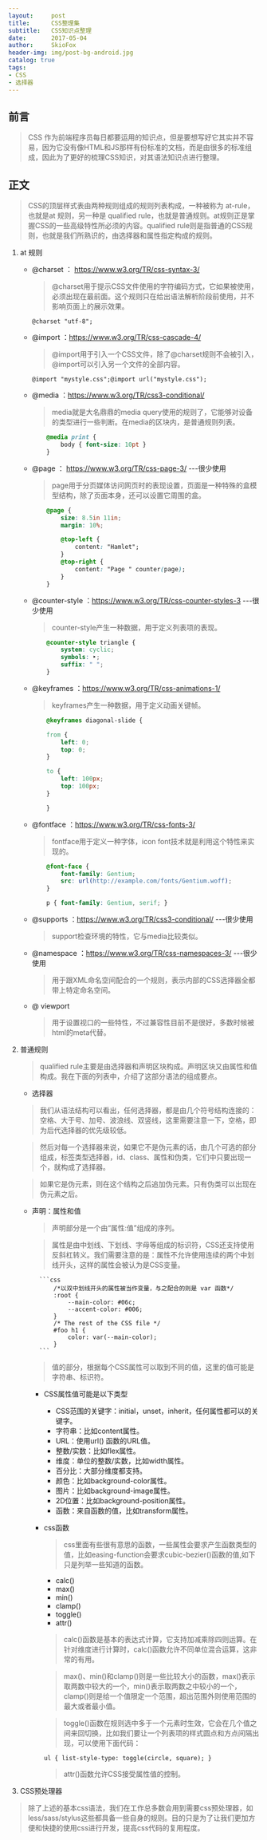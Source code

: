 ```yaml
---
layout:     post
title:      CSS整理集
subtitle:   CSS知识点整理
date:       2017-05-04
author:     SkioFox
header-img: img/post-bg-android.jpg
catalog: true
tags:
- CSS
- 选择器
---
```


## 前言

> CSS 作为前端程序员每日都要运用的知识点，但是要想写好它其实并不容易，因为它没有像HTML和JS那样有份标准的文档，而是由很多的标准组成，因此为了更好的梳理CSS知识，对其语法知识点进行整理。

## 正文

> CSS的顶层样式表由两种规则组成的规则列表构成，一种被称为 at-rule，也就是at 规则，另一种是 qualified rule，也就是普通规则。at规则正是掌握CSS的一些高级特性所必须的内容。qualified rule则是指普通的CSS规则，也就是我们所熟识的，由选择器和属性指定构成的规则。

1. at 规则

    - @charset ： https://www.w3.org/TR/css-syntax-3/
        > @charset用于提示CSS文件使用的字符编码方式，它如果被使用，必须出现在最前面。这个规则只在给出语法解析阶段前使用，并不影响页面上的展示效果。
        
        `@charset "utf-8";`

    - @import ：https://www.w3.org/TR/css-cascade-4/
        > @import用于引入一个CSS文件，除了@charset规则不会被引入，@import可以引入另一个文件的全部内容。

        `@import "mystyle.css";@import url("mystyle.css");`

    - @media ：https://www.w3.org/TR/css3-conditional/
        >media就是大名鼎鼎的media query使用的规则了，它能够对设备的类型进行一些判断。在media的区块内，是普通规则列表。

        ```css
            @media print {
                body { font-size: 10pt }
            }
        ```
    - @page ： https://www.w3.org/TR/css-page-3/  ---很少使用
        >page用于分页媒体访问网页时的表现设置，页面是一种特殊的盒模型结构，除了页面本身，还可以设置它周围的盒。

        ```css
            @page {
                size: 8.5in 11in;
                margin: 10%;

                @top-left {
                    content: "Hamlet";
                }
                @top-right {
                    content: "Page " counter(page);
                }
            }
        ```
    - @counter-style ：https://www.w3.org/TR/css-counter-styles-3 ---很少使用
        > counter-style产生一种数据，用于定义列表项的表现。

        ```css
            @counter-style triangle {
                system: cyclic;
                symbols: ‣;
                suffix: " ";
            }
        ```
    - @keyframes ：https://www.w3.org/TR/css-animations-1/
        >keyframes产生一种数据，用于定义动画关键帧。

        ```css
            @keyframes diagonal-slide {

            from {
                left: 0;
                top: 0;
            }

            to {
                left: 100px;
                top: 100px;
            }

            }
        ```
    - @fontface ：https://www.w3.org/TR/css-fonts-3/
        > fontface用于定义一种字体，icon font技术就是利用这个特性来实现的。

        ```css
            @font-face {
                font-family: Gentium;
                src: url(http://example.com/fonts/Gentium.woff);
            }

            p { font-family: Gentium, serif; }
        ```
    - @supports ：https://www.w3.org/TR/css3-conditional/ ---很少使用
        > support检查环境的特性，它与media比较类似。

    - @namespace ：https://www.w3.org/TR/css-namespaces-3/ ---很少使用
        > 用于跟XML命名空间配合的一个规则，表示内部的CSS选择器全都带上特定命名空间。

    - @ viewport
        > 用于设置视口的一些特性，不过兼容性目前不是很好，多数时候被html的meta代替。

2. 普通规则
    > qualified rule主要是由选择器和声明区块构成。声明区块又由属性和值构成。我在下面的列表中，介绍了这部分语法的组成要点。

    - 选择器

    > 我们从语法结构可以看出，任何选择器，都是由几个符号结构连接的：空格、大于号、加号、波浪线、双竖线，这里需要注意一下，空格，即为后代选择器的优先级较低。

    > 然后对每一个选择器来说，如果它不是伪元素的话，由几个可选的部分组成，标签类型选择器，id、class、属性和伪类，它们中只要出现一个，就构成了选择器。

    > 如果它是伪元素，则在这个结构之后追加伪元素。只有伪类可以出现在伪元素之后。

    - 声明：属性和值

        > 声明部分是一个由“属性:值”组成的序列。
        
        > 属性是由中划线、下划线、字母等组成的标识符，CSS还支持使用反斜杠转义。我们需要注意的是：属性不允许使用连续的两个中划线开头，这样的属性会被认为是CSS变量。

            ```css
                /*以双中划线开头的属性被当作变量，与之配合的则是 var 函数*/
                :root {
                    --main-color: #06c;
                    --accent-color: #006;
                }
                /* The rest of the CSS file */
                #foo h1 {
                    color: var(--main-color);
                }
            ```

        > 值的部分，根据每个CSS属性可以取到不同的值，这里的值可能是字符串、标识符。

        - CSS属性值可能是以下类型

            - CSS范围的关键字：initial，unset，inherit，任何属性都可以的关键字。
            - 字符串：比如content属性。
            - URL：使用url() 函数的URL值。
            - 整数/实数：比如flex属性。
            - 维度：单位的整数/实数，比如width属性。
            - 百分比：大部分维度都支持。
            - 颜色：比如background-color属性。
            - 图片：比如background-image属性。
            - 2D位置：比如background-position属性。
            - 函数：来自函数的值，比如transform属性。

        - css函数
            > css里面有些很有意思的函数，一些属性会要求产生函数类型的值，比如easing-function会要求cubic-bezier()函数的值,如下只是列举一些知道的函数。

            - calc()
            - max()
            - min()
            - clamp()
            - toggle()
            - attr()

            > calc()函数是基本的表达式计算，它支持加减乘除四则运算。在针对维度进行计算时，calc()函数允许不同单位混合运算，这非常的有用。

            > max()、min()和clamp()则是一些比较大小的函数，max()表示取两数中较大的一个，min()表示取两数之中较小的一个，clamp()则是给一个值限定一个范围，超出范围外则使用范围的最大或者最小值。

            > toggle()函数在规则选中多于一个元素时生效，它会在几个值之间来回切换，比如我们要让一个列表项的样式圆点和方点间隔出现，可以使用下面代码：

            `ul { list-style-type: toggle(circle, square); }`

            > attr()函数允许CSS接受属性值的控制。


3. CSS预处理器

> 除了上述的基本css语法，我们在工作总多数会用到需要css预处理器，如less/sass/stylus这些都具备一些自身的规则。目的只是为了让我们更加方便和快捷的使用css进行开发，提高css代码的复用程度。